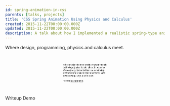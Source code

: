 ```yaml
---
id: spring-animation-in-css
parents: [talks, projects]
title: 'CSS Spring Animation Using Physics and Calculus'
created: 2015-11-22T00:00:00.000Z
updated: 2015-11-22T00:00:00.000Z
description: A talk about how I implemented a realistic spring-type animation using basic knowledge of physics and calculus.
---
```


Where design, programming, physics and calculus meet.

<style>
@keyframes wobble {
  0% {
            transform: scale(0, 0);
  }
  1% {
            transform: scale(0.086484529651881, 0.179427456557767);
  }
  2% {
            transform: scale(0.292554252432152, 0.545376716848168);
  }
  3% {
            transform: scale(0.545376716848168, 0.894404964543183);
  }
  4% {
            transform: scale(0.788551391390369, 1.120376016086594);
  }
  5% {
            transform: scale(0.985835941661639, 1.205153326404069);
  }
  6% {
            transform: scale(1.120376016086594, 1.184807461549862);
  }
  7% {
            transform: scale(1.191045818185745, 1.113400777234015);
  }
  8% {
            transform: scale(1.207445230574602, 1.037247338712057);
  }
  9% {
            transform: scale(1.184807461549862, 0.983312126349848);
  }
  10% {
            transform: scale(1.139672272493081, 0.959151493096828);
  }
  11% {
            transform: scale(1.086773838727188, 0.959207005548428);
  }
  12% {
            transform: scale(1.037247338712057, 0.972534530793938);
  }
  13% {
            transform: scale(0.998010256157525, 0.98880159678671);
  }
  14% {
            transform: scale(0.972031419546276, 1.001379435012348);
  }
  15% {
            transform: scale(0.959151493096828, 1.00783265522376);
  }
  16% {
            transform: scale(0.957140100254271, 1.008821093113781);
  }
  17% {
            transform: scale(0.96274018852263, 1.006488198218788);
  }
  18% {
            transform: scale(0.972534530793938, 1.003092956925791);
  }
  19% {
            transform: scale(0.983552526255917, 1.000221414749495);
  }
  20% {
            transform: scale(0.993604544681563, 0.998573305048547);
  }
  21% {
            transform: scale(1.001379435012348, 0.998133854506318);
  }
  22% {
            transform: scale(1.006367469874671, 0.998500975623806);
  }
  23% {
            transform: scale(1.00867876840649, 0.999191084459488);
  }
  24% {
            transform: scale(1.008821093113781, 0.999833501948367);
  }
  25% {
            transform: scale(1.007486437375814, 1.000240340703161);
  }
  26% {
            transform: scale(1.005378103626964, 1.000385276149533);
  }
  27% {
            transform: scale(1.003092956925791, 1.000339232175458);
  }
  28% {
            transform: scale(1.001059752569101, 1.000203385122328);
  }
  29% {
            transform: scale(0.999525049489696, 1.000062534362191);
  }
  30% {
            transform: scale(0.998573305048547, 0.999964849826148);
  }
  31% {
            transform: scale(0.998166624576185, 0.999922697095762);
  }
  32% {
            transform: scale(0.998191241770966, 0.999924761163581);
  }
  33% {
            transform: scale(0.998500975623806, 0.999950419122189);
  }
  34% {
            transform: scale(0.998951615476555, 0.999980662109647);
  }
  35% {
            transform: scale(0.99942365059167, 1.000003563281379);
  }
  36% {
            transform: scale(0.999833501948367, 1.000014970213524);
  }
  37% {
            transform: scale(1.000135225951195, 1.000016350718153);
  }
  38% {
            transform: scale(1.00031555507819, 1.000011778605271);
  }
  39% {
            transform: scale(1.000385276149533, 1.000005429970832);
  }
  40% {
            transform: scale(1.00036955135608, 1.000000175788403);
  }
  41% {
            transform: scale(1.000299099745054, 0.999997234930038);
  }
  42% {
            transform: scale(1.000203385122328, 0.999996522266158);
  }
  43% {
            transform: scale(1.000106253265117, 0.999997264764804);
  }
  44% {
            transform: scale(1.000023918238932, 0.999998563845857);
  }
  45% {
            transform: scale(0.999964849826148, 0.999999744931904);
  }
  46% {
            transform: scale(0.999930953553718, 1.000000476269022);
  }
  47% {
            transform: scale(0.999919425875407, 1.000000722388812);
  }
  48% {
            transform: scale(0.999924761163581, 1.000000621989317);
  }
  49% {
            transform: scale(0.999940535092441, 1.000000364142579);
  }
  50% {
            transform: scale(0.99996074901389, 1.000000103935755);
  }
  51% {
            transform: scale(0.999980662109647, 0.999999927251821);
  }
  52% {
            transform: scale(0.999997145282538, 0.999999853998891);
  }
  53% {
            transform: scale(1.000008657088084, 0.999999861387962);
  }
  54% {
            transform: scale(1.000014970213524, 0.999999910625746);
  }
  55% {
            transform: scale(1.000016775086596, 0.999999966780841);
  }
  56% {
            transform: scale(1.000015265384358, 1.000000008427682);
  }
  57% {
            transform: scale(1.000011778605271, 1.000000028536839);
  }
  58% {
            transform: scale(1.000007531821609, 1.000000030270993);
  }
  59% {
            transform: scale(1.000003464072008, 1.000000021355454);
  }
  60% {
            transform: scale(1.000000175788403, 1.000000009501385);
  }
  61% {
            transform: scale(0.999997943086903, 0.99999999989862);
  }
  62% {
            transform: scale(0.999996779924779, 0.999999994661554);
  }
  63% {
            transform: scale(0.999996522266158, 0.999999993527534);
  }
  64% {
            transform: scale(0.999996913355979, 0.999999995014962);
  }
  65% {
            transform: scale(0.999997675912265, 0.999999997456225);
  }
  66% {
            transform: scale(0.999998563845857, 0.999999999625199);
  }
  67% {
            transform: scale(0.999999391872285, 1.000000000937729);
  }
  68% {
            transform: scale(1.000000045503658, 1.000000001352395);
  }
  69% {
            transform: scale(1.000000476269022, 1.000000001139136);
  }
  70% {
            transform: scale(1.000000687807928, 1.000000000650779);
  }
  71% {
            transform: scale(1.000000718100621, 1.000000000170632);
  }
  72% {
            transform: scale(1.000000621989317, 0.999999999851502);
  }
  73% {
            transform: scale(1.000000456728239, 0.999999999724764);
  }
  74% {
            transform: scale(1.00000027190648, 0.999999999744926);
  }
  75% {
            transform: scale(1.000000103935755, 0.999999999839136);
  }
  76% {
            transform: scale(0.999999974491714, 0.999999999943276);
  }
  77% {
            transform: scale(0.999999891858109, 1.000000000018919);
  }
  78% {
            transform: scale(0.999999853998891, 1.000000000054265);
  }
  79% {
            transform: scale(0.999999852290513, 1.000000000055976);
  }
  80% {
            transform: scale(0.999999875091735, 1.000000000038668);
  }
  81% {
            transform: scale(0.999999910625746, 1.000000000016565);
  }
  82% {
            transform: scale(0.999999948934096, 0.999999999999035);
  }
  83% {
            transform: scale(0.999999982891666, 0.999999999989729);
  }
  84% {
            transform: scale(1.000000008427682, 0.999999999987969);
  }
  85% {
            transform: scale(1.000000024178711, 0.999999999990925);
  }
  86% {
            transform: scale(1.000000030817137, 0.999999999995506);
  }
  87% {
            transform: scale(1.000000030270993, 0.999999999999484);
  }
  88% {
            transform: scale(1.000000024997425, 1.000000000001836);
  }
  89% {
            transform: scale(1.000000017409911, 1.000000000002528);
  }
  90% {
            transform: scale(1.000000009501385, 1.000000000002084);
  }
  91% {
            transform: scale(1.000000002659794, 1.000000000001161);
  }
  92% {
            transform: scale(0.999999997642536, 1.000000000000276);
  }
  93% {
            transform: scale(0.999999994661554, 0.9999999999997);
  }
  94% {
            transform: scale(0.999999993528801, 0.999999999999482);
  }
  95% {
            transform: scale(0.999999993818591, 0.999999999999531);
  }
  96% {
            transform: scale(0.999999995014962, 0.999999999999711);
  }
  97% {
            transform: scale(0.999999996625079, 0.999999999999904);
  }
  98% {
            transform: scale(0.999999998251508, 1.000000000000041);
  }
  99% {
            transform: scale(0.999999999625199, 1.000000000000103);
  }
  100% {
            transform: scale(1.000000000606774, 1.000000000000103);
  }
}
</style>

<div style="animation: 3s wobble">

In this talk and project, I implemented a realistic spring-type animation using basic knowledge of physics and calculus. I talk about this because many software engineering students wonder if they’ll ever use the knowledge learn from the required Calculus and Physics course in their life. I want to show that knowledge allows you to be more creative.

Presented at [BarCamp Bangkhen 6](http://2015.barcampbangkhen.org/).

</div>

<call-to-action href="https://medium.com/@dtinth/spring-animation-in-css-2039de6e1a03">
  Writeup
</call-to-action>

<call-to-action href="https://codepen.io/dtinth/pen/jbXKRv">
  Demo
</call-to-action>
